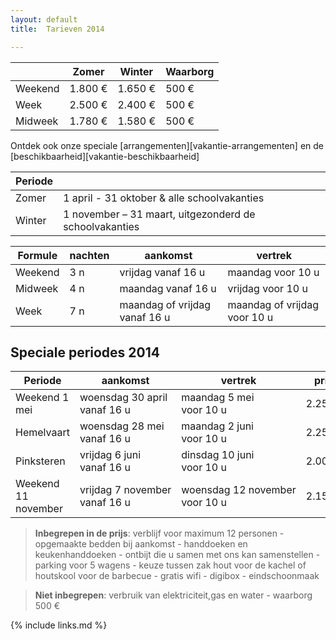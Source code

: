 ```yaml
---
layout: default
title:  Tarieven 2014

---
```


|&nbsp;  | Zomer           | Winter          | Waarborg 
|--------|-----------------|-----------------|-------------
|Weekend | 1.800&nbsp;€ | 1.650&nbsp;€ | 500&nbsp;€ 
|Week    | 2.500&nbsp;€ | 2.400&nbsp;€ | 500&nbsp;€ 
|Midweek | 1.780&nbsp;€ | 1.580&nbsp;€ | 500&nbsp;€ 

Ontdek ook onze speciale [arrangementen][vakantie-arrangementen] en de [beschikbaarheid][vakantie-beschikbaarheid]


|Periode ||
|------- |-------------
|Zomer   |  1 april - 31 oktober  & alle schoolvakanties            
|Winter  |  1 november – 31 maart, uitgezonderd de schoolvakanties 

|Formule | nachten | aankomst                      | vertrek
|--------|---------|-------------------------------|-----------------------------------
|Weekend | 3 n     | vrijdag vanaf&nbsp;16&nbsp;u            | maandag voor&nbsp;10&nbsp;u
|Midweek | 4 n     | maandag vanaf&nbsp;16&nbsp;u            | vrijdag voor&nbsp;10&nbsp;u
|Week    | 7 n     | maandag of vrijdag vanaf&nbsp;16&nbsp;u | maandag of vrijdag voor&nbsp;10&nbsp;u


## Speciale periodes 2014

|Periode             | aankomst                         | vertrek                           | prijs           | nachten
|--------------------|----------------------------------|-----------------------------------|-----------------|-----------
|Weekend 1 mei       | woensdag&nbsp;30&nbsp;april vanaf&nbsp;16&nbsp;u  | maandag&nbsp;5&nbsp;mei voor&nbsp;10&nbsp;u        | 2.250&nbsp;€ | 5 n
|Hemelvaart          | woensdag&nbsp;28&nbsp;mei vanaf&nbsp;16&nbsp;u    | maandag&nbsp;2&nbsp;juni voor&nbsp;10&nbsp;u       | 2.250&nbsp;€ | 5 n
|Pinksteren          | vrijdag&nbsp;6&nbsp;juni vanaf&nbsp;16&nbsp;u     | dinsdag&nbsp;10&nbsp;juni voor&nbsp;10&nbsp;u      | 2.000&nbsp;€ | 4 n
|Weekend 11 november | vrijdag&nbsp;7&nbsp;november vanaf&nbsp;16&nbsp;u | woensdag&nbsp;12&nbsp;november voor&nbsp;10&nbsp;u | 2.150&nbsp;€ | 5 n



> **Inbegrepen in de prijs**: verblijf voor maximum 12 personen - opgemaakte bedden bij aankomst - handdoeken en keukenhanddoeken - ontbijt die u samen met ons kan samenstellen - parking voor 5 wagens - keuze tussen zak hout voor de kachel of houtskool voor de barbecue - gratis wifi - digibox - eindschoonmaak

> **Niet inbegrepen**: verbruik van elektriciteit,gas en water - waarborg 500&nbsp;€

{% include links.md %}

